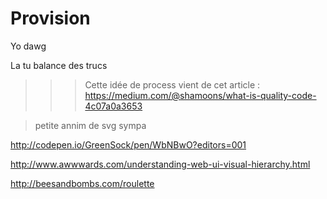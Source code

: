 Provision
=========

Yo dawg

La tu balance des trucs


>>> Cette idée de process vient de cet article :  https://medium.com/@shamoons/what-is-quality-code-4c07a0a3653


>petite annim de svg sympa 


http://codepen.io/GreenSock/pen/WbNBwO?editors=001

http://www.awwwards.com/understanding-web-ui-visual-hierarchy.html


http://beesandbombs.com/roulette
